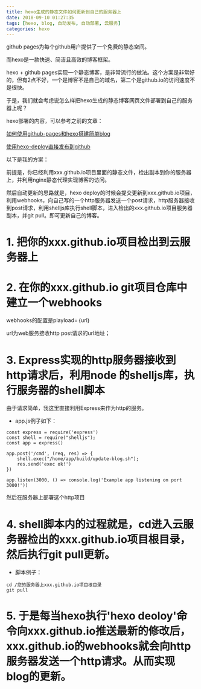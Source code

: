 ```yaml
---
title: hexo生成的静态文件如何更新到自己的服务器上
date: 2018-09-10 01:27:35
tags: [hexo, blog, 自动发布, 自动部署, 云服务]
categories: hexo
---
```


github pages为每个github用户提供了一个免费的静态空间。

而hexo是一款快速、简洁且高效的博客框架。

hexo + github pages实现一个静态博客，是非常流行的做法。这个方案是非常好的，但有2点不好，一个是博客不是自己的域名，第二个是github.io的访问速度不是很快。

于是，我们就会考虑说怎么样把hexo生成的静态博客网页文件部署到自己的服务器上呢？

hexo部署的内容，可以参考之前的文章：

[如何使用github-pages和hexo搭建简单blog](http://blog.iyihua.cn/2015/12/31/%E5%A6%82%E4%BD%95%E4%BD%BF%E7%94%A8github-pages%E5%92%8Chexo%E6%90%AD%E5%BB%BA%E7%AE%80%E5%8D%95blog/)

[使用hexo-deploy直接发布到github](http://blog.iyihua.cn/2015/12/31/%E4%BD%BF%E7%94%A8hexo-deploy%E7%9B%B4%E6%8E%A5%E5%8F%91%E5%B8%83%E5%88%B0github/)

以下是我的方案：

前提是，你已经利用xxx.github.io项目里面的静态文件，检出副本到你的服务器上，并利用nginx静态代理实现博客的访问。

然后自动更新的思路就是，hexo deploy的时候会提交更新到xxx.github.io项目，利用webhooks，向自己写的一个http服务器发送一个post请求，http服务器接收到post请求，利用shelljs库执行shell脚本，进入检出的xxx.github.io项目服务器副本，并git pull。即可更新自己的博客。


# 1. 把你的xxx.github.io项目检出到云服务器上

# 2. 在你的xxx.github.io git项目仓库中建立一个webhooks

webhooks的配置是playload=｛url｝

url为web服务接收http post请求的url地址；

# 3. Express实现的http服务器接收到http请求后，利用node 的shelljs库，执行服务器的shell脚本


由于请求简单，我这里直接利用Express来作为http的服务。

- app.js例子如下：
```
const express = require('express')
const shell = require("shelljs");
const app = express()

app.post('/cmd', (req, res) => {
    shell.exec("/home/app/build/update-blog.sh");
    res.send('exec ok!')
})

app.listen(3000, () => console.log('Example app listening on port 3000!'))
```

然后在服务器上部署这个http项目

# 4. shell脚本内的过程就是，cd进入云服务器检出的xxx.github.io项目根目录，然后执行git pull更新。

- 脚本例子：
```
cd /您的服务器上xxx.github.io项目根目录
git pull
```

# 5. 于是每当hexo执行'hexo deoloy'命令向xxx.github.io推送最新的修改后，xxx.github.io的webhooks就会向http服务器发送一个http请求。从而实现blog的更新。
